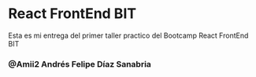 # React FrontEnd BIT
Esta es mi entrega del primer taller practico del Bootcamp React FrontEnd BIT
### @Amii2 Andrés Felipe Díaz Sanabria
